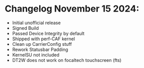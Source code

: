 # Changelog November 15 2024: 
- Initial unofficial release
- Signed Build
- Passed Device Integrity by default
- Shipped with perf-CAF kernel
- Clean up CarrierConfig stuff
- Rework Statusbar Padding
- KernelSU not included
- DT2W does not work on focaltech touchscreen (fts)